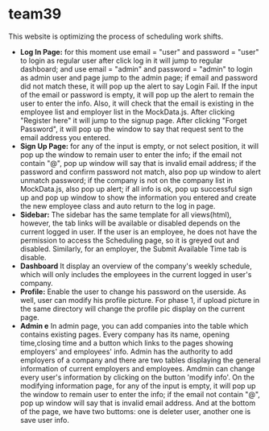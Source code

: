 # team39
This website is optimizing the process of scheduling work shifts.

<ul>
<li><strong>Log In Page:</strong>
for this moment use email = "user" and password = "user" to login as regular user after click log in it will jump to regular dashboard; and use email = "admin" and password = "admin" to login as admin user and page jump to the admin page; if email and password did not match these, it will pop up the alert to say Login Fail. If the input of the email or password is empty, it will pop up the alert to remain the user to enter the info. Also, it will check that the email is existing in the employee list and employer list in the MockData.js. After clicking "Register here" it will jump to the signup page. After clicking "Forget Password", it will pop up the window to say that request sent to the email address you entered.</li>
<li><strong>Sign Up Page:</strong>
for any of the input is empty, or not select position, it will pop up the window to remain user to enter the info; if the email not contain "@", pop up window will say that is invalid email address; if the password and confirm password not match, also pop up window to alert unmatch password; if the company is not on the company list in MockData.js, also pop up alert; if all info is ok, pop up successful sign up and pop up window to show the information you entered and create the new employee class and auto return to the log in page.</li>
<li><strong>Sidebar:</strong>
The sidebar has the same template for all views(html), however, the tab links will be available or disabled depends on the current logged in user. If the user is an employee, he does not have the permission to access the Scheduling page, so it is greyed out and disabled. Similarly, for an employer, the Submit Available Time tab is disable.  </li>
<li><strong>Dashboard</strong>
It display an overview of the company's weekly schedule, which will only includes the employees in the current logged in user's company. </li>
<li><strong>Profile:</strong>
Enable the user to change his password on the userside. As well, user can modify his profile picture. For phase 1, if upload picture in the same directory will change the profile pic display on the current page. </li>

<li><strong>Admin e</strong>
In admin page, you can add companies into the table which contains existing pages. Every company has its name, opening time,closing time and a button which links to the pages showing employers' and employees' info. Admin has the authority to add employers of a company and there are two tables displaying the general information of current employers and employees. Amdmin can change every user's information by clicking on  the button 'modify info'. On the modifying information page, for any of the input is empty, it will pop up the window to remain user to enter the info; if the email not contain "@", pop up window will say that is invalid email address. And at the bottom of the page, we have two buttoms: one is deleter user, another one is save user info.